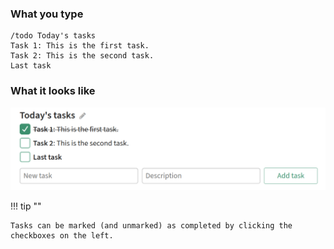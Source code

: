 ### What you type

```
/todo Today's tasks
Task 1: This is the first task.
Task 2: This is the second task.
Last task
```

### What it looks like

![Markdown todo-lists](/static/images/help/markdown-todo.png)

!!! tip ""

    Tasks can be marked (and unmarked) as completed by clicking the
    checkboxes on the left.
